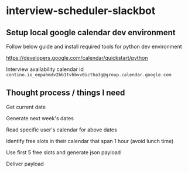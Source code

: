 # interview-scheduler-slackbot

## Setup local google calendar dev environment

Follow below guide and install required tools for python dev environment

https://developers.google.com/calendar/quickstart/python

Interview availability calendar id
`contino.io_eepahmdv2bb1tvhbvv0ictha3g@group.calendar.google.com`

## Thought process / things I need

Get current date

Generate next week's dates

Read specific user's calendar for above dates

Identify free slots in their calendar that span 1 hour (avoid lunch time)

Use first 5 free slots and generate json payload

Deliver payload
